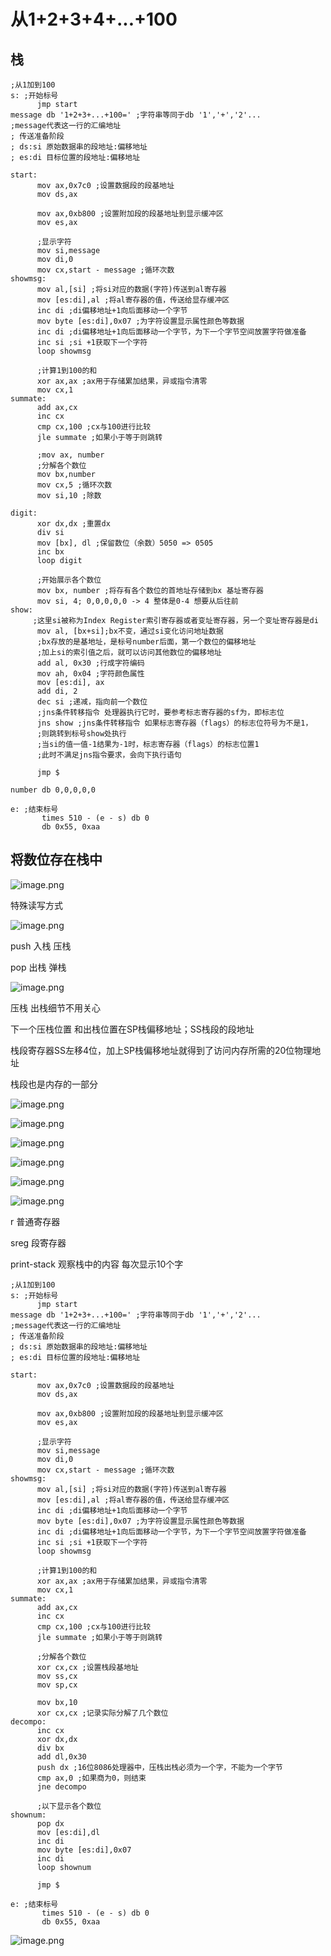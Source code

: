 # 从1+2+3+4+...+100



## 栈



```
;从1加到100
s: ;开始标号
      jmp start
message db '1+2+3+...+100=' ;字符串等同于db '1','+','2'...
;message代表这一行的汇编地址
; 传送准备阶段
; ds:si 原始数据串的段地址:偏移地址
; es:di 目标位置的段地址:偏移地址

start:
      mov ax,0x7c0 ;设置数据段的段基地址
      mov ds,ax

      mov ax,0xb800 ;设置附加段的段基地址到显示缓冲区
      mov es,ax

      ;显示字符
      mov si,message
      mov di,0
      mov cx,start - message ;循环次数
showmsg:
      mov al,[si] ;将si对应的数据(字符)传送到al寄存器
      mov [es:di],al ;将al寄存器的值，传送给显存缓冲区
      inc di ;di偏移地址+1向后面移动一个字节
      mov byte [es:di],0x07 ;为字符设置显示属性颜色等数据
      inc di ;di偏移地址+1向后面移动一个字节，为下一个字节空间放置字符做准备
      inc si ;si +1获取下一个字符
      loop showmsg

      ;计算1到100的和
      xor ax,ax ;ax用于存储累加结果，异或指令清零
      mov cx,1
summate:
      add ax,cx
      inc cx
      cmp cx,100 ;cx与100进行比较
      jle summate ;如果小于等于则跳转

      ;mov ax, number
      ;分解各个数位
      mov bx,number
      mov cx,5 ;循环次数
      mov si,10 ;除数

digit:
      xor dx,dx ;重置dx
      div si
      mov [bx], dl ;保留数位（余数）5050 => 0505
      inc bx
      loop digit

      ;开始展示各个数位
      mov bx, number ;将存有各个数位的首地址存储到bx 基址寄存器
      mov si, 4; 0,0,0,0,0 -> 4 整体是0-4 想要从后往前
show:
     ;这里si被称为Index Register索引寄存器或者变址寄存器，另一个变址寄存器是di
      mov al, [bx+si];bx不变，通过si变化访问地址数据
      ;bx存放的是基地址，是标号number后面，第一个数位的偏移地址
      ;加上si的索引值之后，就可以访问其他数位的偏移地址
      add al, 0x30 ;行成字符编码
      mov ah, 0x04 ;字符颜色属性
      mov [es:di], ax
      add di, 2
      dec si ;递减，指向前一个数位
      ;jns条件转移指令 处理器执行它时，要参考标志寄存器的sf为，即标志位
      jns show ;jns条件转移指令 如果标志寄存器（flags）的标志位符号为不是1，
      ;则跳转到标号show处执行
      ;当si的值一值-1结果为-1时，标志寄存器（flags）的标志位置1
      ;此时不满足jns指令要求，会向下执行语句

      jmp $

number db 0,0,0,0,0

e: ;结束标号
       times 510 - (e - s) db 0
       db 0x55, 0xaa
```

## 将数位存在栈中



![image.png](https://cdn.nlark.com/yuque/0/2021/png/288075/1620050584459-c4eef5a8-4a67-41ce-b2d1-5938853a803e.png)

特殊读写方式

![image.png](https://cdn.nlark.com/yuque/0/2021/png/288075/1620050652618-ef820f53-f82c-43ae-9bf2-b491ecf5542b.png)

push 入栈 压栈

pop 出栈 弹栈

![image.png](https://cdn.nlark.com/yuque/0/2021/png/288075/1620050848820-92feb6b8-e75d-42ae-93a0-3fd5fdf2c768.png)

压栈 出栈细节不用关心

下一个压栈位置 和出栈位置在SP栈偏移地址；SS栈段的段地址



栈段寄存器SS左移4位，加上SP栈偏移地址就得到了访问内存所需的20位物理地址



栈段也是内存的一部分



![image.png](https://cdn.nlark.com/yuque/0/2021/png/288075/1620051274613-0adc6914-7079-4fb8-94ae-636eee85d55e.png)



![image.png](https://cdn.nlark.com/yuque/0/2021/png/288075/1620051460907-6e1f62a8-3709-4ad7-8354-c41d3fd0f9c2.png)

![image.png](https://cdn.nlark.com/yuque/0/2021/png/288075/1620051871451-a8e2cec0-b63f-4210-b56b-b1bb1464595b.png)

![image.png](https://cdn.nlark.com/yuque/0/2021/png/288075/1620052115014-137b2df3-b478-447e-b14f-37782846bb5d.png)

![image.png](https://cdn.nlark.com/yuque/0/2021/png/288075/1620052176778-84e85719-ea66-45bb-b9aa-727199263f3e.png)

![image.png](https://cdn.nlark.com/yuque/0/2021/png/288075/1620053060581-c2f3f126-bbaf-434e-aca9-67e497eefaa4.png)

r 普通寄存器

sreg 段寄存器

print-stack 观察栈中的内容 每次显示10个字



```
;从1加到100
s: ;开始标号
      jmp start
message db '1+2+3+...+100=' ;字符串等同于db '1','+','2'...
;message代表这一行的汇编地址
; 传送准备阶段
; ds:si 原始数据串的段地址:偏移地址
; es:di 目标位置的段地址:偏移地址

start:
      mov ax,0x7c0 ;设置数据段的段基地址
      mov ds,ax

      mov ax,0xb800 ;设置附加段的段基地址到显示缓冲区
      mov es,ax

      ;显示字符
      mov si,message
      mov di,0
      mov cx,start - message ;循环次数
showmsg:
      mov al,[si] ;将si对应的数据(字符)传送到al寄存器
      mov [es:di],al ;将al寄存器的值，传送给显存缓冲区
      inc di ;di偏移地址+1向后面移动一个字节
      mov byte [es:di],0x07 ;为字符设置显示属性颜色等数据
      inc di ;di偏移地址+1向后面移动一个字节，为下一个字节空间放置字符做准备
      inc si ;si +1获取下一个字符
      loop showmsg

      ;计算1到100的和
      xor ax,ax ;ax用于存储累加结果，异或指令清零
      mov cx,1
summate:
      add ax,cx
      inc cx
      cmp cx,100 ;cx与100进行比较
      jle summate ;如果小于等于则跳转

      ;分解各个数位
      xor cx,cx ;设置栈段基地址
      mov ss,cx
      mov sp,cx

      mov bx,10
      xor cx,cx ;记录实际分解了几个数位
decompo:
      inc cx
      xor dx,dx
      div bx
      add dl,0x30
      push dx ;16位8086处理器中，压栈出栈必须为一个字，不能为一个字节
      cmp ax,0 ;如果商为0，则结束
      jne decompo

      ;以下显示各个数位
shownum:
      pop dx
      mov [es:di],dl
      inc di
      mov byte [es:di],0x07
      inc di
      loop shownum

      jmp $

e: ;结束标号
       times 510 - (e - s) db 0
       db 0x55, 0xaa
```

![image.png](https://cdn.nlark.com/yuque/0/2021/png/288075/1620055728831-0d33ed0f-c6c2-4961-9cb1-e06a8d25e2ac.png)

